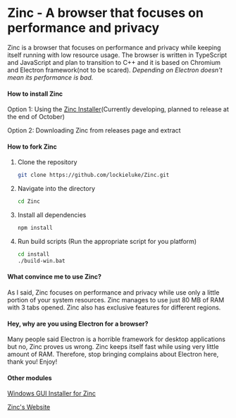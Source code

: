 # Zinc - A browser that focuses on performance and privacy



Zinc is a browser that focuses on performance and privacy while keeping itself running with low resource usage.  The browser is written in TypeScript and JavaScript and plan to transition to C++ and it is based on Chromium and Electron framework(not to be scared).  *Depending on Electron doesn't mean its performance is bad.*



#### How to install Zinc

Option 1: Using the [Zinc Installer](https://github.com/lockieluke/ZincInstaller)(Currently developing, planned to release at the end of October)

Option 2: Downloading Zinc from releases page and extract



#### How to fork Zinc

1. Clone the repository

   ```bash
   git clone https://github.com/lockieluke/Zinc.git
   ```

2. Navigate into the directory

   ```bash
   cd Zinc
   ```

3. Install all dependencies

   ```bash
   npm install
   ```

4. Run build scripts (Run the appropriate script for you platform)

   ```bash
   cd install
   ./build-win.bat
   ```

#### What convince me to use Zinc?

As I said, Zinc focuses on performance and privacy while use only a little portion of your system resources.  Zinc manages to use just 80 MB of RAM with 3 tabs opened.  Zinc also has exclusive features for different regions.



#### Hey, why are you using Electron for a browser?

Many people said Electron is a horrible framework for desktop applications but no, Zinc proves us wrong.  Zinc keeps itself fast while using very little amount of RAM.  Therefore, stop bringing complains about Electron here, thank you!  Enjoy!



#### Other modules

[Windows GUI Installer for Zinc](https://github.com/lockieluke/ZincInstaller)

[Zinc's Website](https://github.com/lockieluke/ZincWebsite)